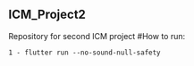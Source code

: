 ## ICM_Project2
Repository for second ICM project
#How to run: 
```
1 - flutter run --no-sound-null-safety 
```
